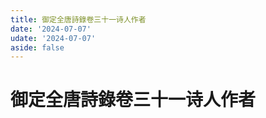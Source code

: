 ```yaml
---
title: 御定全唐詩錄卷三十一诗人作者
date: '2024-07-07'
udate: '2024-07-07'
aside: false
---
```

# 御定全唐詩錄卷三十一诗人作者

<AuthorPage :authorMap="authorMap" :chapternum="31" />

<script setup>
const chapter = '卷三十一';
import authorMap from '/data/qtsl/卷三十一/author.json'
</script>
